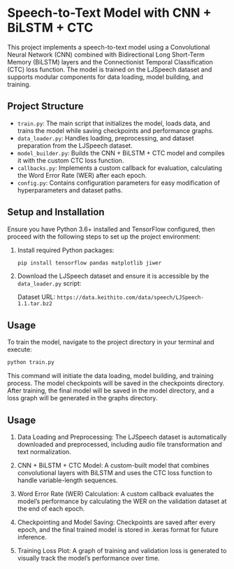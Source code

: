 # Speech-to-Text Model with CNN + BiLSTM + CTC

This project implements a speech-to-text model using a Convolutional Neural Network (CNN) combined with Bidirectional Long Short-Term Memory (BiLSTM) layers and the Connectionist Temporal Classification (CTC) loss function. The model is trained on the LJSpeech dataset and supports modular components for data loading, model building, and training.

## Project Structure

- `train.py`: The main script that initializes the model, loads data, and trains the model while saving checkpoints and performance graphs.
- `data_loader.py`: Handles loading, preprocessing, and dataset preparation from the LJSpeech dataset.
- `model_builder.py`: Builds the CNN + BiLSTM + CTC model and compiles it with the custom CTC loss function.
- `callbacks.py`: Implements a custom callback for evaluation, calculating the Word Error Rate (WER) after each epoch.
- `config.py`: Contains configuration parameters for easy modification of hyperparameters and dataset paths.

## Setup and Installation

Ensure you have Python 3.6+ installed and TensorFlow configured, then proceed with the following steps to set up the project environment:

1. Install required Python packages:

    ```bash
    pip install tensorflow pandas matplotlib jiwer
    ```

2. Download the LJSpeech dataset and ensure it is accessible by the `data_loader.py` script:

    Dataset URL: `https://data.keithito.com/data/speech/LJSpeech-1.1.tar.bz2`

## Usage

To train the model, navigate to the project directory in your terminal and execute:

```bash
python train.py
```

This command will initiate the data loading, model building, and training process. The model checkpoints will be saved in the checkpoints directory. After training, the final model will be saved in the model directory, and a loss graph will be generated in the graphs directory.

## Usage

1.	Data Loading and Preprocessing: The LJSpeech dataset is automatically downloaded and preprocessed, including audio file transformation and text normalization.

2.	CNN + BiLSTM + CTC Model: A custom-built model that combines convolutional layers with BiLSTM and uses the CTC loss function to handle variable-length sequences.

3.	Word Error Rate (WER) Calculation: A custom callback evaluates the model’s performance by calculating the WER on the validation dataset at the end of each epoch.

4.	Checkpointing and Model Saving: Checkpoints are saved after every epoch, and the final trained model is stored in .keras format for future inference.

5.	Training Loss Plot: A graph of training and validation loss is generated to visually track the model’s performance over time.